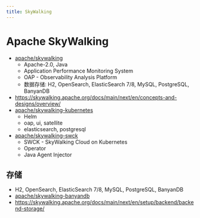 ```yaml
---
title: SkyWalking
---
```


# Apache SkyWalking

- [apache/skywalking](https://github.com/apache/skywalking)
  - Apache-2.0, Java
  - Application Performance Monitoring System
  - OAP - Observability Analysis Platform
  - 数据存储: H2, OpenSearch, ElasticSearch 7/8, MySQL, PostgreSQL, BanyanDB
- https://skywalking.apache.org/docs/main/next/en/concepts-and-designs/overview/
- [apache/skywalking-kubernetes](https://github.com/apache/skywalking-kubernetes)
  - Helm
  - oap, ui, satellite
  - elasticsearch, postgresql
- [apache/skywalking-swck](https://github.com/apache/skywalking-swck)
  - SWCK - SkyWalking Cloud on Kubernetes
  - Operator
  - Java Agent Injector

## 存储

- H2, OpenSearch, ElasticSearch 7/8, MySQL, PostgreSQL, BanyanDB
- [apache/skywalking-banyandb](https://github.com/apache/skywalking-banyandb)
- https://skywalking.apache.org/docs/main/next/en/setup/backend/backend-storage/
